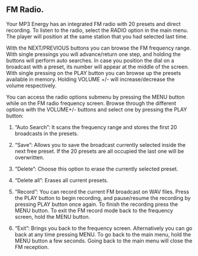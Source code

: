 ## FM Radio.

Your MP3 Energy has an integrated FM radio with 20 presets and direct recording. To listen to the radio, select the RADIO option in the main menu. The player will position at the same station that you had selected last time.

With the NEXT/PREVIOUS buttons you can browse the FM frequency range. With single pressings you will advance/return one step, and holding the buttons will perform auto searches. In case you position the dial on a broadcast with a preset, its number will appear at the middle of the screen. With single pressing on the PLAY button you can browse up the presets available in memory. Holding VOLUME +/- will increase/decrease the volume respectively.

You can access the radio options submenu by pressing the MENU button while on the FM radio frequency screen. Browse through the different options with the VOLUME+/- buttons and select one by pressing the PLAY button:

1. “Auto Search”: It scans the frequency range and stores the first 20 broadcasts in the presets.

2. “Save”: Allows you to save the broadcast currently selected inside the next free preset. If the 20 presets are all occupied the last one will be overwritten.

3. “Delete”: Choose this option to erase the currently selected preset.

4. “Delete all”: Erases all current presets.

5. “Record”: You can record the current FM broadcast on WAV files. Press the PLAY button to begin recording, and pause/resume the recording by pressing PLAY button once again. To finish the recording press the MENU button. To exit the FM record mode back to the frequency screen, hold the MENU button.

6. “Exit”: Brings you back to the frequency screen. Alternatively you can go back at any time pressing MENU.
To go back to the main menu, hold the MENU button a few seconds. Going back to the main menu will close the FM reception.

